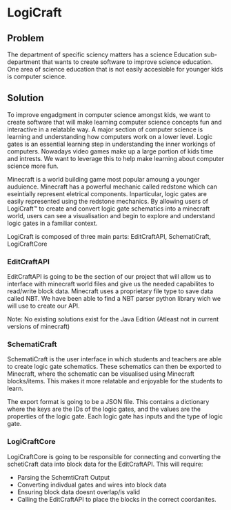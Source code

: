 # LogiCraft
## Problem
The department of specific sciency matters has a science Education sub-department that wants to create software to improve science education. One area of science education that is not easily accesiable for younger kids is computer science.

## Solution
To improve engadgment in computer science amongst kids, we want to create software that will make learning computer science concepts fun and interactive in a relatable way. A major section of computer science is learning and understanding how computers work on a lower level. Logic gates is an essential learning step in understanding the inner workings of computers. Nowadays video games make up a large portion of kids time and intrests. We want to leverage this to help make learning about computer science more fun.

Minecraft is a world building game most popular amoung a younger auduience. Minecraft has a powerful mechanic called redstone which can eseintially represent eletrical components. Inparticular, logic gates are  easily represented using the redstone mechanics. By allowing users of LogiCraft™ to create and convert logic gate schematics into a minecraft world, users can see a visualisation and begin to explore and understand logic gates in a familiar context.

LogiCraft is composed of three main parts: EditCraftAPI, SchematiCraft, LogiCraftCore

### EditCraftAPI
EditCraftAPI is going to be the section of our project that will allow us to interface with minecraft world files and give us the needed capabilites to read/write block data.
Minecraft uses a proprietary file type to save data called NBT. We have been able to find a NBT parser python library wich we will use to create our API.

Note: No existing solutions exist for the Java Edition (Atleast not in current versions of minecraft)

### SchematiCraft
SchematiCraft is the user interface in which students and teachers are able to create logic gate schematics. These schematics can then be exported to Minecraft, where the schematic can be visualised using Minecraft blocks/items. This makes it more relatable and enjoyable for the students to learn.

The export format is going to be a JSON file. This contains a dictionary where the keys are the IDs of the logic gates, and the values are the properties of the logic gate. Each logic gate has inputs and the type of logic gate.


### LogiCraftCore
LogiCraftCore is going to be responsible for connecting and converting the schetiCraft data into block data for the EditCraftAPI.
This will require:
 - Parsing the SchemtiCraft Output
 - Converting indivdual gates and wires into block data
 - Ensuring block data doesnt overlap/is valid
 - Calling the EditCraftAPI to place the blocks in the correct coordanites.

